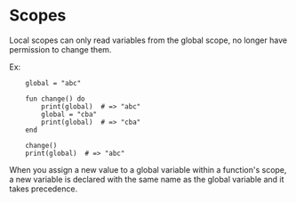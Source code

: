 # Scopes

Local scopes can only read variables from the global scope, no longer have permission to change them.

Ex:

```drax
    global = "abc"

    fun change() do
        print(global)  # => "abc"
        global = "cba"
        print(global)  # => "cba"
    end

    change()    
    print(global)  # => "abc"

```

When you assign a new value to a global variable within a function's scope, a new variable is declared with the same name as the global variable and it takes precedence.
